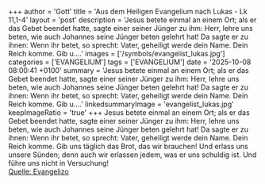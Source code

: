 +++
author = 'Gott'
title = 'Aus dem Heiligen Evangelium nach Lukas - Lk 11,1-4'
layout = 'post'
description = 'Jesus betete einmal an einem Ort; als er das Gebet beendet hatte, sagte einer seiner Jünger zu ihm: Herr, lehre uns beten, wie auch Johannes seine Jünger beten gelehrt hat! Da sagte er zu ihnen: Wenn ihr betet, so sprecht: Vater, geheiligt werde dein Name. Dein Reich komme. Gib u....'
images = ['/symbols/evangelist_lukas.jpg']
categories = ['EVANGELIUM']
tags = ['EVANGELIUM']
date = '2025-10-08 08:00:41 +0100'
summary = 'Jesus betete einmal an einem Ort; als er das Gebet beendet hatte, sagte einer seiner Jünger zu ihm: Herr, lehre uns beten, wie auch Johannes seine Jünger beten gelehrt hat! Da sagte er zu ihnen: Wenn ihr betet, so sprecht: Vater, geheiligt werde dein Name. Dein Reich komme. Gib u....'
linkedsummaryImage = 'evangelist_lukas.jpg'
keepImageRatio = 'true'
+++
Jesus betete einmal an einem Ort; als er das Gebet beendet hatte, sagte einer seiner Jünger zu ihm: Herr, lehre uns beten, wie auch Johannes seine Jünger beten gelehrt hat!
Da sagte er zu ihnen: Wenn ihr betet, so sprecht: Vater, geheiligt werde dein Name. Dein Reich komme.
Gib uns täglich das Brot, das wir brauchen!
Und erlass uns unsere Sünden; denn auch wir erlassen jedem, was er uns schuldig ist.<!--more--> Und führe uns nicht in Versuchung!<br> [Quelle: Evangelizo](https://evangeliumtagfuertag.org/DE/gospel)